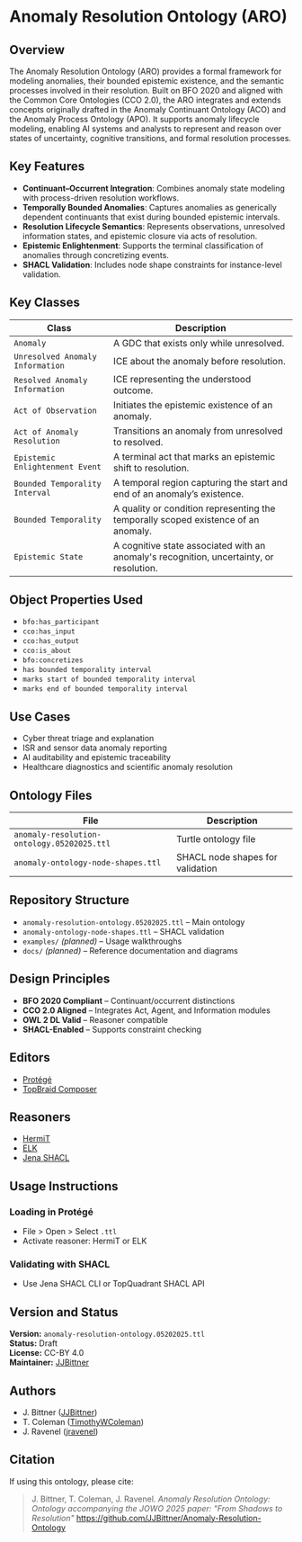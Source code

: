 # Anomaly Resolution Ontology (ARO)

## Overview
The Anomaly Resolution Ontology (ARO) provides a formal framework for modeling anomalies, their bounded epistemic existence, and the semantic processes involved in their resolution. Built on BFO 2020 and aligned with the Common Core Ontologies (CCO 2.0), the ARO integrates and extends concepts originally drafted in the Anomaly Continuant Ontology (ACO) and the Anomaly Process Ontology (APO). It supports anomaly lifecycle modeling, enabling AI systems and analysts to represent and reason over states of uncertainty, cognitive transitions, and formal resolution processes.

## Key Features

- **Continuant–Occurrent Integration**: Combines anomaly state modeling with process-driven resolution workflows.
- **Temporally Bounded Anomalies**: Captures anomalies as generically dependent continuants that exist during bounded epistemic intervals.
- **Resolution Lifecycle Semantics**: Represents observations, unresolved information states, and epistemic closure via acts of resolution.
- **Epistemic Enlightenment**: Supports the terminal classification of anomalies through concretizing events.
- **SHACL Validation**: Includes node shape constraints for instance-level validation.

## Key Classes

| Class                          | Description |
|-------------------------------|-------------|
| `Anomaly`                     | A GDC that exists only while unresolved. |
| `Unresolved Anomaly Information` | ICE about the anomaly before resolution. |
| `Resolved Anomaly Information`   | ICE representing the understood outcome. |
| `Act of Observation`          | Initiates the epistemic existence of an anomaly. |
| `Act of Anomaly Resolution`   | Transitions an anomaly from unresolved to resolved. |
| `Epistemic Enlightenment Event` | A terminal act that marks an epistemic shift to resolution. |
| `Bounded Temporality Interval` | A temporal region capturing the start and end of an anomaly’s existence. |
| `Bounded Temporality`         | A quality or condition representing the temporally scoped existence of an anomaly. |
| `Epistemic State`             | A cognitive state associated with an anomaly's recognition, uncertainty, or resolution. |

## Object Properties Used
- `bfo:has_participant`
- `cco:has_input`
- `cco:has_output`
- `cco:is_about`
- `bfo:concretizes`
- `has bounded temporality interval`
- `marks start of bounded temporality interval`
- `marks end of bounded temporality interval`

## Use Cases
- Cyber threat triage and explanation
- ISR and sensor data anomaly reporting
- AI auditability and epistemic traceability
- Healthcare diagnostics and scientific anomaly resolution

## Ontology Files

| File | Description |
|------|-------------|
| `anomaly-resolution-ontology.05202025.ttl` | Turtle ontology file |
| `anomaly-ontology-node-shapes.ttl`        | SHACL node shapes for validation |

## Repository Structure
- `anomaly-resolution-ontology.05202025.ttl` – Main ontology
- `anomaly-ontology-node-shapes.ttl` – SHACL validation
- `examples/` *(planned)* – Usage walkthroughs
- `docs/` *(planned)* – Reference documentation and diagrams

## Design Principles
- **BFO 2020 Compliant** – Continuant/occurrent distinctions
- **CCO 2.0 Aligned** – Integrates Act, Agent, and Information modules
- **OWL 2 DL Valid** – Reasoner compatible
- **SHACL-Enabled** – Supports constraint checking

## Editors
- [Protégé](https://protege.stanford.edu/)
- [TopBraid Composer](https://www.topquadrant.com/products/topbraid-composer/)

## Reasoners
- [HermiT](http://www.hermit-reasoner.com/)
- [ELK](https://github.com/liveontologies/elk-reasoner)
- [Jena SHACL](https://jena.apache.org/documentation/shacl/)

## Usage Instructions

### Loading in Protégé
- File > Open > Select `.ttl`
- Activate reasoner: HermiT or ELK

### Validating with SHACL
- Use Jena SHACL CLI or TopQuadrant SHACL API

## Version and Status
**Version:** `anomaly-resolution-ontology.05202025.ttl`  
**Status:** Draft  
**License:** CC-BY 4.0  
**Maintainer:** [JJBittner](https://github.com/JJBittner)

## Authors
- J. Bittner ([JJBittner](https://github.com/JJBittner))  
- T. Coleman ([TimothyWColeman](https://github.com/TimothyWColeman))
- J. Ravenel ([jravenel]( https://github.com/jravenel))    

## Citation
If using this ontology, please cite:

> J. Bittner, T. Coleman, J. Ravenel.  *Anomaly Resolution Ontology: Ontology accompanying the JOWO 2025 paper: "From Shadows to Resolution"* https://github.com/JJBittner/Anomaly-Resolution-Ontology
